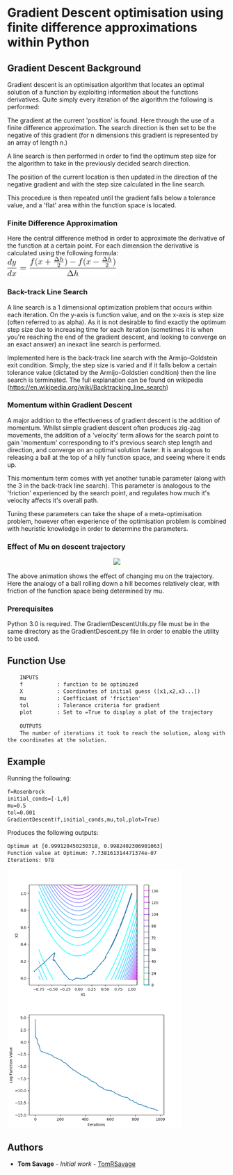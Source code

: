 # Gradient Descent optimisation using finite difference approximations within Python

## Gradient Descent Background
Gradient descent is an optimisation algorithm that locates an optimal solution of a function by exploiting information about the functions derivatives.
 Quite simply every iteration of the algorithm the following is performed:

The gradient at the current 'position' is found. Here through the use of a finite difference approximation. 
The search direction is then set to be the negative of this gradient (for n dimensions this gradient is represented by an array of length n.)

A line search is then performed in order to find the optimum step size for the algorithm to take in the previously decided search direction.

The position of the current location is then updated in the direction of the negative gradient and with the step size calculated in the line search.

This procedure is then repeated until the gradient falls below a tolerance value, and a 'flat' area within the function space is located.

### Finite Difference Approximation

Here the central difference method in order to approximate the derivative of the function at a certain point. For each dimension the derivative is calculated using the following formula:
<img src="https://github.com/TomRSavage/GradientDescent/blob/master/CentralDifference.png" width="250">

### Back-track Line Search
A line search is a 1 dimensional optimization problem that occurs within each iteration. On the y-axis is function value, and on the x-axis is step size (often referred to as alpha). As it is not desirable to find exactly the optimum step size due to increasing time for each iteration (sometimes it is when you're reaching the end of the gradient descent, and looking to converge on an exact answer) an inexact line search is performed. 

Implemented here is the back-track line search with the Armijo–Goldstein exit condition. Simply, the step size is varied and if it falls below a certain tolerance value (dictated by the Armijo-Goldstien condition) then the line search is terminated. The full explanation can be found on wikipedia (https://en.wikipedia.org/wiki/Backtracking_line_search)

### Momentum within Gradient Descent

A major addition to the effectiveness of gradient descent is the addition of momentum. Whilst simple gradient descent often produces zig-zag movements, the addition of a 'velocity' term allows for the search point to gain 'momentum' corresponding to it's previous search step length and direction, and converge on an optimal solution faster. It is analogous to releasing a ball at the top of a hilly function space, and seeing where it ends up.

This momentum term comes with yet another tunable parameter (along with the 3 in the back-track line search). This parameter is analogous to the 'friction' experienced by the search point, and regulates how much it's velocity affects it's overall path. 

Tuning these parameters can take the shape of a meta-optimisation problem, however often experience of the optimisation problem is combined with heuristic knowledge in order to determine the parameters.  


 ### Effect of Mu on descent trajectory 
<p align="center">
 <img src="https://github.com/TomRSavage/GradientDescent/blob/master/mu.gif" width="500">
 </p>
 The above animation shows the effect of changing mu on the trajectory. Here the analogy of a ball rolling down a hill becomes relatively clear, with friction of the function space being determined by mu. 


### Prerequisites

Python 3.0 is required. The GradientDescentUtils.py file must be in the same directory as the GradientDescent.py file in order to enable the utility to be used.

## Function Use
``` 
    INPUTS
    f           : function to be optimized
    X           : Coordinates of initial guess ([x1,x2,x3...])
    mu          : Coefficiant of 'friction'
    tol         : Tolerance criteria for gradient
    plot        : Set to =True to display a plot of the trajectory
    
    OUTPUTS
    The number of iterations it took to reach the solution, along with the coordinates at the solution.
```

## Example

Running the following:
```
f=Rosenbrock
initial_conds=[-1,0]
mu=0.5
tol=0.001
GradientDescent(f,initial_conds,mu,tol,plot=True)

```
Produces the following outputs:
```
Optimum at [0.999120450230318, 0.9982402306901063]
Function value at Optimum: 7.738161314471374e-07
Iterations: 978

```
<img align="center" src="https://github.com/TomRSavage/GradientDescent/blob/master/traj.png" width="400"> <img align="center" src="https://github.com/TomRSavage/GradientDescent/blob/master/func.png" width="400">

## Authors

* **Tom Savage** - *Initial work* - [TomRSavage](https://github.com/TomRSavage)
